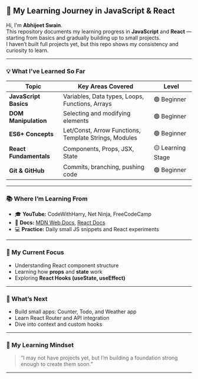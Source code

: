 ## 🧠 My Learning Journey in JavaScript & React

Hi, I'm **Abhijeet Swain**.  
This repository documents my learning progress in **JavaScript** and **React** — starting from basics and gradually building up to small projects.  
I haven’t built full projects yet, but this repo shows my consistency and curiosity to learn.

---

### 💡 What I’ve Learned So Far

| Topic | Key Areas Covered | Level |
|-------|--------------------|-------|
| **JavaScript Basics** | Variables, Data types, Loops, Functions, Arrays | 🟢 Beginner |
| **DOM Manipulation** | Selecting and modifying elements | 🟢 Beginner |
| **ES6+ Concepts** | Let/Const, Arrow Functions, Template Strings, Modules | 🟢 Beginner |
| **React Fundamentals** | Components, Props, JSX, State | 🟡 Learning Stage |
| **Git & GitHub** | Commits, branching, pushing code | 🟢 Beginner |

---

### 📚 Where I’m Learning From

- 🎓 **YouTube:** CodeWithHarry, Net Ninja, FreeCodeCamp  
- 📘 **Docs:** [MDN Web Docs](https://developer.mozilla.org/), [React Docs](https://react.dev/)  
- 💻 **Practice:** Daily small JS snippets and React experiments  

---

### 🚀 My Current Focus
- Understanding React component structure  
- Learning how **props** and **state** work  
- Exploring **React Hooks (useState, useEffect)**  

---

### 🏁 What’s Next
- Build small apps: Counter, Todo, and Weather app  
- Learn React Router and API integration  
- Dive into context and custom hooks  

---

### 🌱 My Learning Mindset
> “I may not have projects yet, but I’m building a foundation strong enough to create them soon.”

---
